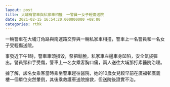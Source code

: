 ```yaml
---
layout: post
title: 大埔有警車與私家車相撞　一警員一女子輕傷送院
date: 2021-02-15 16:54:20.000000000 +08:00
categories: rthk
---
```


一輛警車在大埔汀角路與南運路交界與一輛私家車相撞，警車上一名警員和一名女子受輕傷送院。

事發近下午1時，警車車頭損毀，泵把鬆脫，私家車左邊車身凹陷，安全氣袋彈出。警員頸和手受傷，警車上一名女乘客胸口痛，兩人送往大埔那打素醫院治理。 

據了解，該名女乘客當時乘坐警車趕往醫院，她的10歲女兒較早前在廣福邨廣義樓一個單位突然暈倒，其後乘救護車送院搶救，但送院後證實不治。
